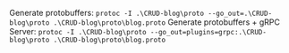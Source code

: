 Generate protobuffers: `protoc -I .\CRUD-blog\proto --go_out=.\CRUD-blog\proto .\CRUD-blog\proto\blog.proto`
Generate protobuffers + gRPC Server: `protoc -I .\CRUD-blog\proto --go_out=plugins=grpc:.\CRUD-blog\proto .\CRUD-blog\proto\blog.proto`
